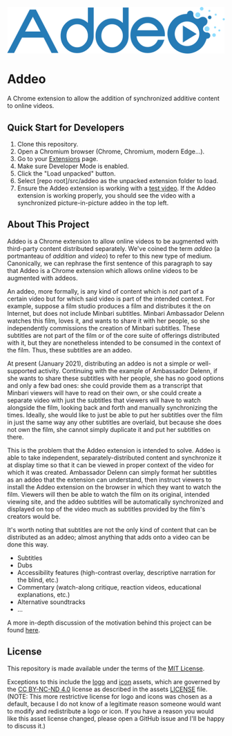 ![](assets/addeo_logo.png)

# Addeo

A Chrome extension to allow the addition of synchronized additive content 
to online videos.

## Quick Start for Developers

1. Clone this repository.
2. Open a Chromium browser (Chrome, Chromium, modern Edge...).
3. Go to your [Extensions](chrome://extensions) page.
4. Make sure Developer Mode is enabled.
5. Click the "Load unpacked" button.
6. Select [repo root]/src/addeo as the unpacked extension folder to load.
7. Ensure the Addeo extension is working with a [test video](https://www.youtube.com/watch?v=dQw4w9WgXcQ&addeo=dQw4w9WgXcQ&position=topleft). 
If the Addeo extension is working properly, you should see the video with a
synchronized picture-in-picture addeo in the top left.

## About This Project

Addeo is a Chrome extension to allow online videos to be augmented with 
third-party content distributed separately. We've coined the term *addeo* (a 
portmanteau of *addition* and *video*) to refer to this new type of medium.
Canonically, we can rephrase the first sentence of this paragraph to say that
Addeo is a Chrome extension which allows online videos to be augmented with 
addeos.

An addeo, more formally, is any kind of content which is *not* part of a 
certain video but for which said video is part of the intended context. For 
example, suppose a film studio produces a film and distributes it the on
Internet, but does not include Minbari subtitles. Minbari Ambassador Delenn 
watches this film, loves it, and wants to share it with her people, so she 
independently commissions the creation of Minbari subtitles. These subtitles 
are not part of the film or of the core suite of offerings distributed with 
it, but they are nonetheless intended to be consumed in the context of the 
film. Thus, these subtitles are an addeo.

At present (January 2021), distributing an addeo is not a simple or 
well-supported activity. Continuing with the example of Ambassador Delenn, if 
she wants to share these subtitles with her people, she has no good options 
and only a few bad ones: she could provide them as a transcript that Minbari 
viewers will have to read on their own, or she could create a separate video 
with just the subtitles that viewers will have to watch alongside the film, 
looking back and forth and manually synchronizing the times. Ideally, she 
would like to just be able to put her subtitles over the film in just the same 
way any other subtitles are overlaid, but because she does not own the film, 
she cannot simply duplicate it and put her subtitles on there.

This is the problem that the Addeo extension is intended to solve. Addeo is 
able to take independent, separately-distributed content and synchronize it at 
display time so that it can be viewed in proper context of the video for which 
it was created. Ambassador Delenn can simply format her subtitles as an addeo 
that the extension can understand, then instruct viewers to install the Addeo
extension on the browser in which they want to watch the film. Viewers will 
then be able to watch the film on its original, intended viewing site, and the
addeo subtitles will be automatically synchronized and displayed on top of the 
video much as subtitles provided by the film's creators would be.

It's worth noting that subtitles are not the only kind of content that can be
distributed as an addeo; almost anything that adds onto a video can be done
this way.

- Subtitles
- Dubs
- Accessibility features (high-contrast overlay, descriptive narration for the 
blind, etc.)
- Commentary (watch-along critique, reaction videos, educational explanations, 
etc.)
- Alternative soundtracks
- ...

A more in-depth discussion of the motivation behind this project can be found
[here](doc/Motivation.md).

## License

This repository is made available under the terms of the 
[MIT License](LICENSE). 

Exceptions to this include the [logo](assets/addeo_logo.png) and 
[icon](src/addeo/img) assets, which are governed by the 
[CC BY-NC-ND 4.0](https://creativecommons.org/licenses/by-nc-nd/4.0/) license 
as described in the assets [LICENSE](assets/LICENSE) file. (NOTE: This more 
restrictive license for logo and icons was chosen as a default, because I do 
not know of a legitimate reason someone would want to modify and redistribute 
a logo or icon. If you have a reason you would like this asset license 
changed, please open a GitHub issue and I'll be happy to discuss it.)
